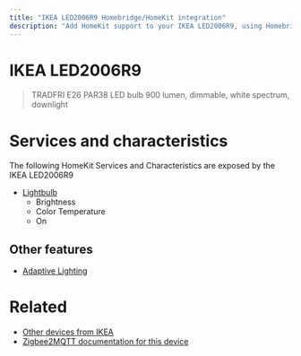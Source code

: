 ```yaml
---
title: "IKEA LED2006R9 Homebridge/HomeKit integration"
description: "Add HomeKit support to your IKEA LED2006R9, using Homebridge, Zigbee2MQTT and homebridge-z2m."
---
```

<!---
This file has been GENERATED using src/docgen/docgen.ts
DO NOT EDIT THIS FILE MANUALLY!
-->
# IKEA LED2006R9
> TRADFRI E26 PAR38 LED bulb 900 lumen, dimmable, white spectrum, downlight


# Services and characteristics
The following HomeKit Services and Characteristics are exposed by
the IKEA LED2006R9

* [Lightbulb](../../light.md)
  * Brightness
  * Color Temperature
  * On

## Other features
* [Adaptive Lighting](../../light.md)

# Related
* [Other devices from IKEA](../index.md#ikea)
* [Zigbee2MQTT documentation for this device](https://www.zigbee2mqtt.io/devices/LED2006R9.html)